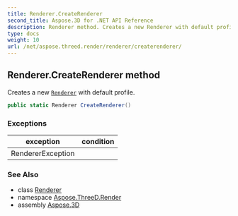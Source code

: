 ```yaml
---
title: Renderer.CreateRenderer
second_title: Aspose.3D for .NET API Reference
description: Renderer method. Creates a new Renderer with default profile
type: docs
weight: 10
url: /net/aspose.threed.render/renderer/createrenderer/
---
```

## Renderer.CreateRenderer method

Creates a new [`Renderer`](../) with default profile.

```csharp
public static Renderer CreateRenderer()
```

### Exceptions

| exception | condition |
| --- | --- |
| RendererException |  |

### See Also

* class [Renderer](../)
* namespace [Aspose.ThreeD.Render](../../../aspose.threed.render/)
* assembly [Aspose.3D](../../../)


